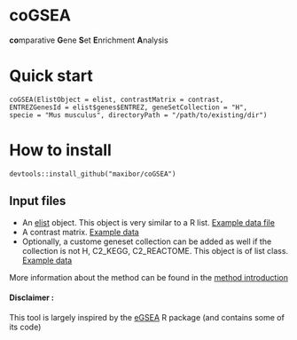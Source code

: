 # coGSEA
**co**mparative **G**ene **S**et **E**nrichment **A**nalysis

# Quick start

```{r}
coGSEA(ElistObject = elist, contrastMatrix = contrast,
ENTREZGenesId = elist$genes$ENTREZ, geneSetCollection = "H",
specie = "Mus musculus", directoryPath = "/path/to/existing/dir")

```

# How to install

```{r}
devtools::install_github("maxibor/coGSEA")
```

## Input files

- An [elist](http://web.mit.edu/~r/current/arch/i386_linux26/lib/R/library/limma/html/EList.html) object. This object is very similar to a R list. [Example data file](./exampleData/elist.rds)
- A contrast matrix. [Example data](./exampleData/contrast.rds)
- Optionally, a custome geneset collection can be added as well if the collection is not H, C2_KEGG, C2_REACTOME. This object is of list class. [Example data](./exampleData/geneset.rds)

More information about the method can be found in the [method introduction](./intro.md)




#### Disclaimer :
This tool is largely inspired by the [eGSEA](http://bioconductor.org/packages/release/bioc/html/EGSEA.html) R package (and contains some of its code)
